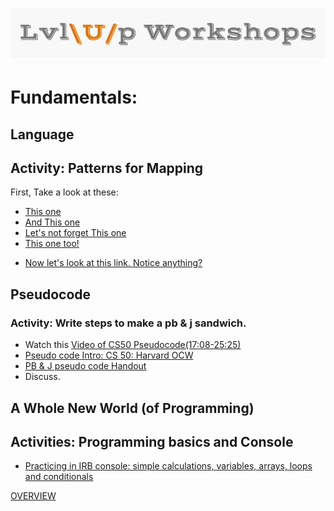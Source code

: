 ![logo](https://github.com/AlliVaughn/lvlup_curriculum/raw/master/images/logo.png)
=================================
# Fundamentals:
##  Language 
## Activity: Patterns for Mapping
First, Take a look at these: 
* [This one](http://www.worldjournal.com/)
* [And This one](http://www.bbc.com/russian)
* [Let's not forget This one](http://www.aljazeera.net)
* [This one too!](http://www.20minutes.fr/)
<!-- >Intro discussion about the links. How many are there?  How are they the same?  Different? Can we map this to anything we need to do?  -->
* [Now let's look at this link. Notice anything?](http://cdn.oreillystatic.com/news/graphics/prog_lang_poster.pdf)
 <!-- So, how can we overcome? Discuss. 
 >time?, exposure? etc, but for now, do what WE can do, right? -->

##  Pseudocode
### Activity: Write steps to make a pb & j sandwich. 
* Watch this [Video of CS50 Pseudocode(17:08-25:25)](https://www.youtube.com/watch?v=KUB-aJXquUA)
* [Pseudo code Intro: CS 50: Harvard OCW](https://www.youtube.com/watch?v=UuFWYOnHwGM)
* [PB & J pseudo code Handout](http://static.zerorobotics.mit.edu/docs/team-activities/ProgrammingPeanutButterAndJelly.pdf)
* Discuss. 

## A Whole New World (of Programming)
## Activities: Programming basics and Console
* [Practicing in IRB console: simple calculations, variables, arrays, loops and conditionals](http://docs.railsbridge.org/intro-to-rails/ruby_language)
 
[OVERVIEW](overview.md) 
 

